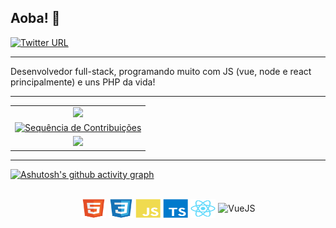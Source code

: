 ## Aoba! 👋    


[![Twitter URL](https://img.shields.io/twitter/url?color=%230072b1&label=connect&logo=linkedin&logoColor=%230072b1&style=flat-square&url=https%3A%2F%2Fwww.linkedin.com%2Fin%2Fdouglas-fachel-goncalves%2F)](https://www.linkedin.com/in/douglas-fachel-goncalves/)

---

Desenvolvedor full-stack, programando muito com JS (vue, node e react principalmente) e uns PHP da vida!

---

<table align="center" style="border: none; width: 100%;">
  <tr>
    <td align="center">
      <a href="https://github.com/anuraghazra/github-readme-stats">
        <img height="200" src="https://doug-status.vercel.app/api?username=douglasgoncalves&show_icons=true&theme=dark&show=reviews,prs_merged,prs_merged_percentage&hide=stars,issues" />
      </a>
    </td>
  </tr>
  <tr>
    <td align="center">
      <a href="https://github.com/denvercoder1/github-readme-streak-stats">
        <img src="https://github-readme-streak-stats.herokuapp.com/?user=douglasgoncalves&theme=dark" alt="Sequência de Contribuições" />
      </a>
    </td>
  </tr>
  <tr>
    <td align="center">
      <a href="https://github.com/anuraghazra/convoychat">
        <img height="200" src="https://doug-status.vercel.app/api/top-langs/?username=douglasgoncalves&size_weight=0.5&count_weight=0.5&langs_count=8&layout=compact&theme=dark&card_width=320" />
      </a>
    </td>
  </tr>
</table>

---


[![Ashutosh's github activity graph](https://github-readme-activity-graph.vercel.app/graph?username=douglasgoncalves&theme=xcode&radius=8)](https://github.com/ashutosh00710/github-readme-activity-graph)

<div align="center" style="display: inline_block"><br>
  <img align="center" alt="HTML" height="30" width="40" src="https://raw.githubusercontent.com/devicons/devicon/master/icons/html5/html5-original.svg"/>
  <img align="center" alt="CSS" height="30" width="40" src="https://raw.githubusercontent.com/devicons/devicon/master/icons/css3/css3-original.svg"/>  
  <img align="center" alt="Javascript" height="30" width="40" src="https://raw.githubusercontent.com/devicons/devicon/master/icons/javascript/javascript-plain.svg"/>
  <img align="center" alt="Typescript" height="30" width="40" src="https://raw.githubusercontent.com/devicons/devicon/master/icons/typescript/typescript-plain.svg"/>
  <img align="center" alt="React" height="30" width="40" src="https://raw.githubusercontent.com/devicons/devicon/master/icons/react/react-original.svg"/>
  <img align="center" alt="VueJS"  height="30" width="40" src="https://cdn.jsdelivr.net/gh/devicons/devicon/icons/vuejs/vuejs-original.svg" />
</div>

<!--
**douglasgoncalves/douglasgoncalves** is a ✨ _special_ ✨ repository because its `README.md` (this file) appears on your GitHub profile.

Here are some ideas to get you started:

- 🔭 I’m currently working on ...
- 🌱 I’m currently learning ...
- 👯 I’m looking to collaborate on ...
- 🤔 I’m looking for help with ...
- 💬 Ask me about ...
- 📫 How to reach me: ...
- 😄 Pronouns: ...
- ⚡ Fun fact: ...
-->
